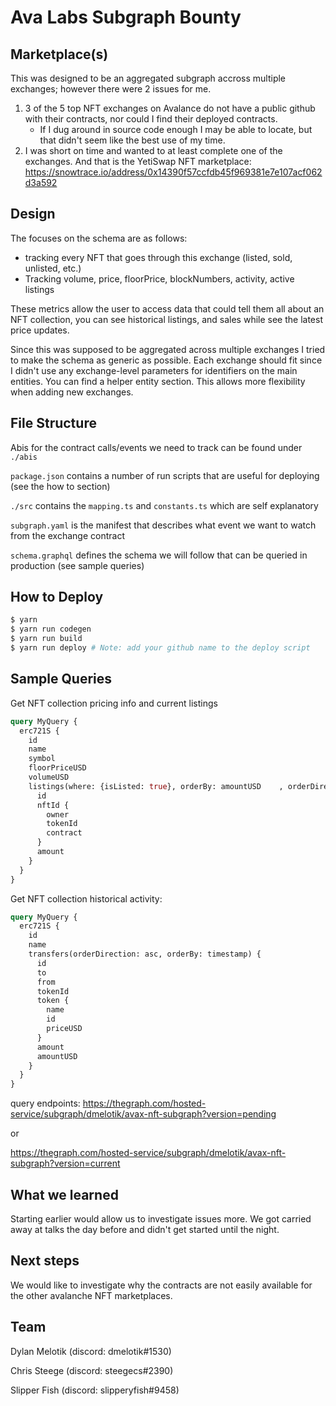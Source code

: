 # Ava Labs Subgraph Bounty

## Marketplace(s)

This was designed to be an aggregated subgraph accross multiple exchanges; however there were 2 issues for me. 

1) 3 of the 5 top NFT exchanges on Avalance do not have a public github with their contracts, nor could I find their deployed contracts.
   - If I dug around in source code enough I may be able to locate, but that didn't seem like the best use of my time.
2) I was short on time and wanted to at least complete one of the exchanges. And that is the YetiSwap NFT marketplace: https://snowtrace.io/address/0x14390f57ccfdb45f969381e7e107acf062d3a592

## Design

The focuses on the schema are as follows:

- tracking every NFT that goes through this exchange (listed, sold, unlisted, etc.)
- Tracking volume, price, floorPrice, blockNumbers, activity, active listings

These metrics allow the user to access data that could tell them all about an NFT collection, you can see historical listings, and sales while see the latest price updates.

Since this was supposed to be aggregated across multiple exchanges I tried to make the schema as generic as possible. Each exchange should fit since I didn't use any exchange-level parameters for identifiers on the main entities. You can find a helper entity section. This allows more flexibility when adding new exchanges.


## File Structure

Abis for the contract calls/events we need to track can be found under `./abis`

`package.json` contains a number of run scripts that are useful for deploying (see the how to section)

`./src` contains the `mapping.ts` and `constants.ts` which are self explanatory

`subgraph.yaml` is the manifest that describes what event we want to watch from the exchange contract

`schema.graphql` defines the schema we will follow that can be queried in production (see sample queries)

## How to Deploy

```bash
$ yarn
$ yarn run codegen
$ yarn run build
$ yarn run deploy # Note: add your github name to the deploy script
```

## Sample Queries

Get NFT collection pricing info and current listings
```graphql
query MyQuery {
  erc721S {
    id
    name
    symbol
    floorPriceUSD
    volumeUSD
    listings(where: {isListed: true}, orderBy: amountUSD    , orderDirection: desc) {
      id
      nftId {
        owner
        tokenId
        contract
      }
      amount
    }
  }
}
```

Get NFT collection historical activity:
```graphql
query MyQuery {
  erc721S {
    id
    name
    transfers(orderDirection: asc, orderBy: timestamp) {
      id
      to
      from
      tokenId
      token {
        name
        id
        priceUSD
      }
      amount
      amountUSD
    }
  }
}
```

query endpoints: https://thegraph.com/hosted-service/subgraph/dmelotik/avax-nft-subgraph?version=pending

or

https://thegraph.com/hosted-service/subgraph/dmelotik/avax-nft-subgraph?version=current

## What we learned

Starting earlier would allow us to investigate issues more. We got carried away at talks the day before and didn't get started until the night.

## Next steps

We would like to investigate why the contracts are not easily available for the other avalanche NFT marketplaces.

## Team

Dylan Melotik (discord: dmelotik#1530)

Chris Steege (discord: steegecs#2390)

Slipper Fish (discord: slipperyfish#9458)